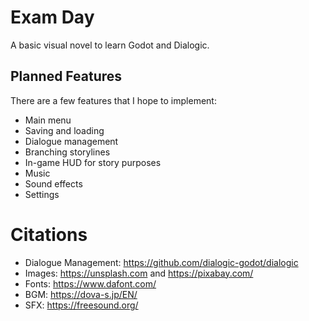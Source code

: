 # Exam Day
A basic visual novel to learn Godot and Dialogic. 

## Planned Features
There are a few features that I hope to implement:
- Main menu
- Saving and loading
- Dialogue management
- Branching storylines
- In-game HUD for story purposes
- Music
- Sound effects
- Settings

# Citations
- Dialogue Management:		https://github.com/dialogic-godot/dialogic
- Images:					https://unsplash.com and https://pixabay.com/
- Fonts:					https://www.dafont.com/
- BGM:						https://dova-s.jp/EN/
- SFX:						https://freesound.org/
